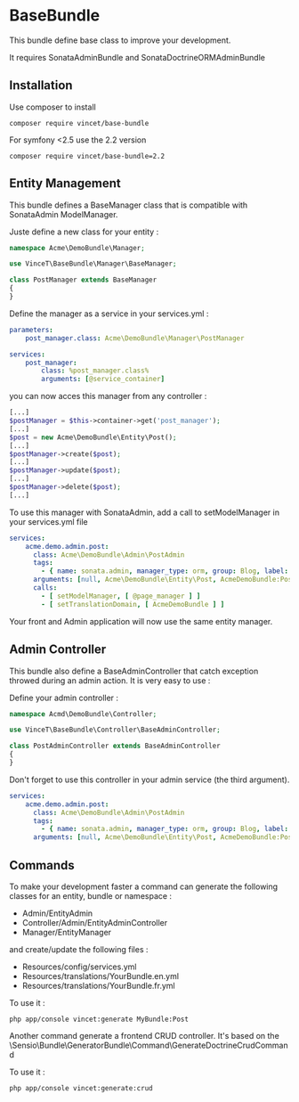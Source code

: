 BaseBundle
==========

This bundle define base class to improve your development.

It requires SonataAdminBundle and SonataDoctrineORMAdminBundle

Installation
------------

Use composer to install

```
composer require vincet/base-bundle
```

For symfony <2.5 use the 2.2 version

```
composer require vincet/base-bundle=2.2
```

Entity Management
-----------------

This bundle defines a BaseManager class that is compatible with SonataAdmin ModelManager.

Juste define a new class for your entity :
```php
namespace Acme\DemoBundle\Manager;

use VinceT\BaseBundle\Manager\BaseManager;

class PostManager extends BaseManager
{
}
```

Define the manager as a service in your services.yml :
```yml
parameters:
    post_manager.class: Acme\DemoBundle\Manager\PostManager

services:
    post_manager:
        class: %post_manager.class%
        arguments: [@service_container]
```
you can now acces this manager from any controller :
```php
[...]
$postManager = $this->container->get('post_manager');
[...]
$post = new Acme\DemoBundle\Entity\Post();
[...]
$postManager->create($post);
[...]
$postManager->update($post);
[...]
$postManager->delete($post);
[...]
```

To use this manager with SonataAdmin, add a call to setModelManager in your services.yml file
```yml
services:
    acme.demo.admin.post:
      class: Acme\DemoBundle\Admin\PostAdmin
      tags:
        - { name: sonata.admin, manager_type: orm, group: Blog, label: Post }
      arguments: [null, Acme\DemoBundle\Entity\Post, AcmeDemoBundle:PostAdmin]
      calls:
        - [ setModelManager, [ @page_manager ] ]
        - [ setTranslationDomain, [ AcmeDemoBundle ] ]
```

Your front and Admin application will now use the same entity manager.

Admin Controller
----------------

This bundle also define a BaseAdminController that catch exception throwed during an admin action. It is very easy to use :

Define your admin controller :
```php
namespace Acmd\DemoBundle\Controller;

use VinceT\BaseBundle\Controller\BaseAdminController;

class PostAdminController extends BaseAdminController
{
}
```

Don't forget to use this controller in your admin service (the third argument).
```yml
services:
    acme.demo.admin.post:
      class: Acme\DemoBundle\Admin\PostAdmin
      tags:
        - { name: sonata.admin, manager_type: orm, group: Blog, label: Post }
      arguments: [null, Acme\DemoBundle\Entity\Post, AcmeDemoBundle:PostAdmin]
```

Commands
--------

To make your development faster a command can generate the following classes for an entity, bundle or namespace :
* Admin/EntityAdmin
* Controller/Admin/EntityAdminController
* Manager/EntityManager

and create/update the following files :
* Resources/config/services.yml
* Resources/translations/YourBundle.en.yml
* Resources/translations/YourBundle.fr.yml

To use it :
```
php app/console vincet:generate MyBundle:Post
```

Another command generate a frontend CRUD controller. It's based on the \Sensio\Bundle\GeneratorBundle\Command\GenerateDoctrineCrudCommand

To use it :
```
php app/console vincet:generate:crud
```
